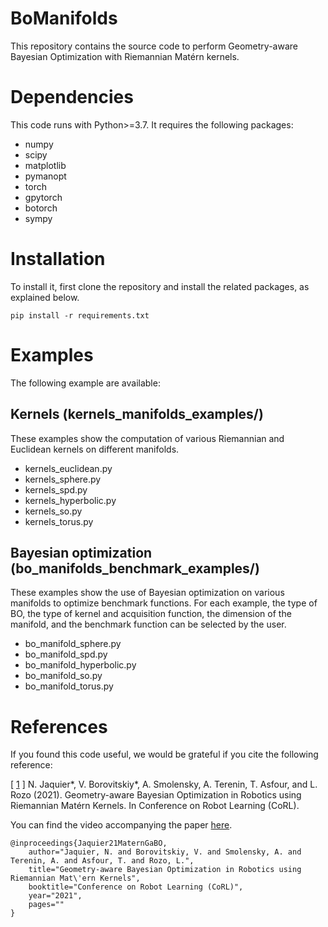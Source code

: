 # BoManifolds

This repository contains the source code  to perform Geometry-aware Bayesian Optimization with Riemannian Matérn kernels.

# Dependencies
This code runs with Python>=3.7. It requires the following packages:
- numpy
- scipy
- matplotlib
- pymanopt
- torch
- gpytorch
- botorch
- sympy

# Installation 
To install it, first clone the repository and install the related packages, as explained below.

```
pip install -r requirements.txt
```

# Examples
The following example are available:
## Kernels (kernels_manifolds_examples/)
These examples show the computation of various Riemannian and Euclidean kernels on different manifolds. 

- kernels_euclidean.py
- kernels_sphere.py
- kernels_spd.py
- kernels_hyperbolic.py
- kernels_so.py
- kernels_torus.py
## Bayesian optimization (bo_manifolds_benchmark_examples/)
These examples show the use of Bayesian optimization on various manifolds to optimize benchmark functions. 
For each example, the type of BO, the type of kernel and acquisition function, the dimension of the manifold, and the benchmark function can be selected by the user.

- bo_manifold_sphere.py
- bo_manifold_spd.py
- bo_manifold_hyperbolic.py
- bo_manifold_so.py
- bo_manifold_torus.py



# References
If you found this code useful, we would be grateful if you cite the following reference:

[ [1](https://openreview.net/forum?id=ovRdr3FOIIm) ] N. Jaquier*, V. Borovitskiy*, A. Smolensky, A. Terenin, T. Asfour, and L. Rozo (2021). Geometry-aware Bayesian Optimization in Robotics using Riemannian Matérn Kernels. In Conference on Robot Learning (CoRL).

You can find the video accompanying the paper [here](https://www.youtube.com/watch?v=6awfFRqP7wA&feature=youtu.be).
```
@inproceedings{Jaquier21MaternGaBO,
	author="Jaquier, N. and Borovitskiy, V. and Smolensky, A. and Terenin, A. and Asfour, T. and Rozo, L.", 
	title="Geometry-aware Bayesian Optimization in Robotics using Riemannian Mat\'ern Kernels",
	booktitle="Conference on Robot Learning (CoRL)",
	year="2021",
	pages=""
}
```